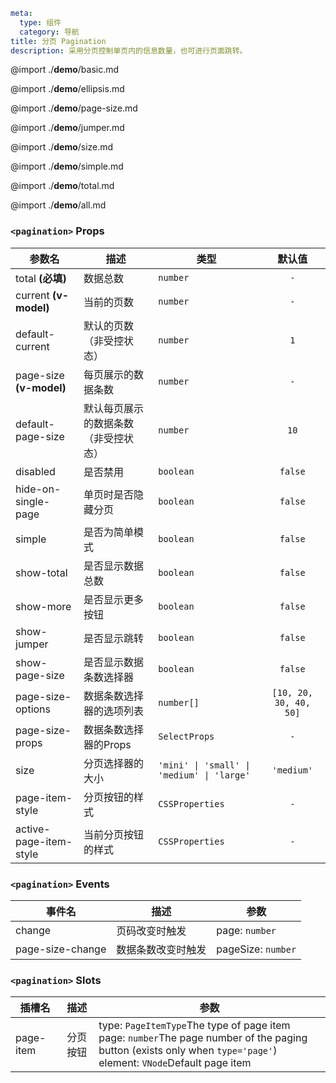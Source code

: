 ```yaml
meta:
  type: 组件
  category: 导航
title: 分页 Pagination
description: 采用分页控制单页内的信息数量，也可进行页面跳转。
```

@import ./__demo__/basic.md

@import ./__demo__/ellipsis.md

@import ./__demo__/page-size.md

@import ./__demo__/jumper.md

@import ./__demo__/size.md

@import ./__demo__/simple.md

@import ./__demo__/total.md

@import ./__demo__/all.md


### `<pagination>` Props

|参数名|描述|类型|默认值|
|---|---|---|:---:|
|total **(必填)**|数据总数|`number`|`-`|
|current **(v-model)**|当前的页数|`number`|`-`|
|default-current|默认的页数（非受控状态）|`number`|`1`|
|page-size **(v-model)**|每页展示的数据条数|`number`|`-`|
|default-page-size|默认每页展示的数据条数（非受控状态）|`number`|`10`|
|disabled|是否禁用|`boolean`|`false`|
|hide-on-single-page|单页时是否隐藏分页|`boolean`|`false`|
|simple|是否为简单模式|`boolean`|`false`|
|show-total|是否显示数据总数|`boolean`|`false`|
|show-more|是否显示更多按钮|`boolean`|`false`|
|show-jumper|是否显示跳转|`boolean`|`false`|
|show-page-size|是否显示数据条数选择器|`boolean`|`false`|
|page-size-options|数据条数选择器的选项列表|`number[]`|`[10, 20, 30, 40, 50]`|
|page-size-props|数据条数选择器的Props|`SelectProps`|`-`|
|size|分页选择器的大小|`'mini' \| 'small' \| 'medium' \| 'large'`|`'medium'`|
|page-item-style|分页按钮的样式|`CSSProperties`|`-`|
|active-page-item-style|当前分页按钮的样式|`CSSProperties`|`-`|
### `<pagination>` Events

|事件名|描述|参数|
|---|---|---|
|change|页码改变时触发|page: `number`|
|page-size-change|数据条数改变时触发|pageSize: `number`|
### `<pagination>` Slots

|插槽名|描述|参数|
|---|:---:|---|
|page-item|分页按钮|type: `PageItemType`The type of page item<br>page: `number`The page number of the paging button (exists only when `type='page'`)<br>element: `VNode`Default page item|


